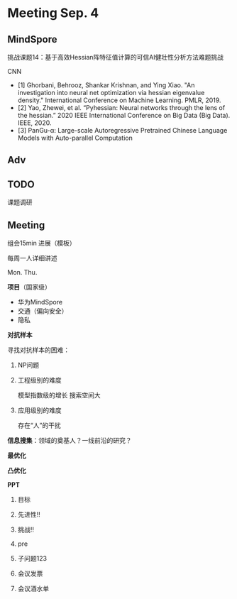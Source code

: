 # Meeting Sep. 4



## MindSpore

挑战课题14：基于高效Hessian阵特征值计算的可信AI健壮性分析方法难题挑战

CNN

* [1] Ghorbani, Behrooz, Shankar Krishnan, and Ying Xiao. "An investigation into neural net optimization via hessian eigenvalue density." International Conference on Machine Learning. PMLR, 2019.
* [2] Yao, Zhewei, et al. “Pyhessian: Neural networks through the lens of the hessian.” 2020 IEEE International Conference on Big Data (Big Data). IEEE, 2020.
* [3] PanGu-α: Large-scale Autoregressive Pretrained Chinese Language Models with Auto-parallel Computation



## Adv



## TODO

课题调研



## Meeting

组会15min 进展（模板）

每周一人详细讲述

Mon. Thu.

**项目**（国家级）

* 华为MindSpore
* 交通（偏向安全）
* 隐私

**对抗样本**

寻找对抗样本的困难：

1. NP问题

2. 工程级别的难度

   模型指数级的增长 搜索空间大

3. 应用级别的难度

   存在“人”的干扰



**信息搜集**：领域的奠基人？一线前沿的研究？



**最优化**

**凸优化**



**PPT**

1. 目标
2. 先进性‼️
3. 挑战‼️
4. pre
5. 子问题123



1. 会议发票

2. 会议酒水单
